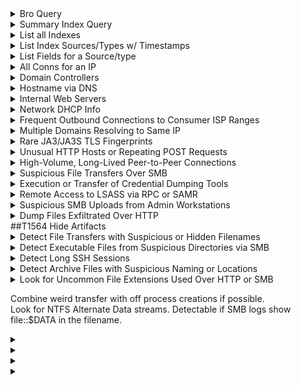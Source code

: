 <details><summary>Bro Query</summary>
  
```plaintext
index=bro sourcetype=corelight_conn earliest= latest=now()
```
</details>

<details><summary>Summary Index Query</summary>
  
```plaintext
index=central_summary source=summary_conn_dest earliest= latest=now()
```
</details>

<details><summary>List all Indexes</summary>
  
```plaintext
| eventcount summarize=false index=* | dedup index | fields index
```
</details>

<details><summary>List Index Sources/Types w/ Timestamps</summary>
  
```plaintext
| metadata type="sourcetypes" index="bro"
| fieldformat firstTime=strftime(firstTime, "%m/%d/%y %H:%M:%S")
| fieldformat lastTime=strftime(lastTime, "%m/%d/%y %H:%M:%S")
```
</details>

<details><summary>List Fields for a Source/type</summary>
  
```plaintext
index="bro" sourcetype="corelight_bacnet"
| fieldsummary
| fields field

index="asset_summary" source="summary_conn_allowed"
| fieldsummary
| fields field
```
</details>

<details><summary>All Conns for an IP</summary>
  
```plaintext
index="bro" sourcetype="corelight_conn" dest_ip=<IP> OR src_ip=<IP> earliest=<first_seen> latest=<last_seen>
| table src_ip, src_port, orig_bytes, dest_ip, dest_port, dest_bytes
```
</details>

<details><summary>Domain Controllers</summary>
  
```plaintext
index=bro sourcetype=corelight_kerberos request_type=AS success=true
| table app, dest_ip 
| dedup app, dest_ip
```
</details>

<details><summary>Hostname via DNS</summary>
  
```plaintext
index=bro sourcetype=corelight_dns answer=<ip>
| table query, answer
| head 15
```
</details>

<details><summary>Internal Web Servers</summary>
  
```plaintext
index=bro sourcetype IN (corelight_http, corelight_ssl) is_dest_internal_ip=true
| dedup dest_port
| table dest_ip, dest_port, sum(bytes_out), url_domain, server_name, ja4s
```
</details>

<details><summary>Network DHCP Info</summary>
  
```plaintext
index=bro sourcetype=corelight_dhcp
| rename client_fqdn as dhcp_server
| rename dest_dns as assigned_dns
| table assigned_addr, dest_mac, lease_time, domain, dhcp_server, assigned_dns
```
</details>

<details><summary>Frequent Outbound Connections to Consumer ISP Ranges</summary>
  
```plaintext
index=bro sourcetype=corelight_conn dest_port IN (80 443 8080)
| lookup asn_by_ip ip as id.resp_h OUTPUT org 
| search org="Comcast" OR org="AT&T" OR org="Charter" OR org="Verizon" 
| stats count by id.orig_h, id.resp_h, org 
```
</details>

<details><summary>Multiple Domains Resolving to Same IP</summary>
  
```plaintext
index=central_summary source=summary_dns_with_answers 
| stats dc(query) as domain_count by answer 
| where domain_count > 10 
```
</details>

<details><summary>Rare JA3/JA3S TLS Fingerprints</summary>
  
```plaintext
index=central_summary source=summary_ssl 
| stats count by ja3, ja3s, dest_ip 
| where count < 5 
```
</details>

<details><summary>Unusual HTTP Hosts or Repeating POST Requests</summary>
  
```plaintext
index=bro sourcetype=corelight_http 
| search method=POST 
| stats count by src_ip, dest_ip, host_header, uri, user_agent 
| where count > 20 
```
</details>

<details><summary>High-Volume, Long-Lived Peer-to-Peer Connections</summary>
  
```plaintext
index=bro sourcetype=corelight_conn 
| search duration > 300 
| stats count by src_ip, dest_ip, duration, service 
| where count > 20 
```
</details>

<details><summary>Suspicious File Transfers Over SMB</summary>
  
```plaintext
index=central_summary source=summary_smb_files filename_with_extension IN ("lsass.dmp" *.dmp "procdump.exe") 
| stats count by src_ip, dest_ip, filename_with_extension, action 
```
</details>

<details><summary>Execution or Transfer of Credential Dumping Tools</summary>
  
```plaintext
index=central_summary source=summary_http_address uri IN (*procdump* *mimikatz* *lsass* *comsvcs*) 
| stats count by src_ip, dest_ip, uri 

Index=bro sourcetype=corelight_http uri IN (*procdump* *mimikatz* *lsass* *comsvcs*) 
| stats count by src_ip, dest_ip, uri, user_agent 
```
</details>

<details><summary>Remote Access to LSASS via RPC or SAMR</summary>
  
```plaintext
index=bro sourcetype=corelight_rpc 
| search program IN ("samr", "lsarpc") 
| stats count by src_ip, dest_ip, call 
```
</details>

<details><summary>Suspicious SMB Uploads from Admin Workstations</summary>
  
```plaintext
index=bro sourcetype=corelight_smb_cmd command="WRITE"
| stats count by src_ip, dest_ip, command 
```
</details>

<details><summary>Dump Files Exfiltrated Over HTTP</summary>
  
```plaintext
index=central_summary source=summary_http_address uri IN (*.dmp *.zip) 
| stats count by src_ip, dest_ip, uri 
```
</details>
##T1564 Hide Artifacts
<details><summary>Detect File Transfers with Suspicious or Hidden Filenames</summary>
  
```plaintext
index=zeek sourcetype=zeek:files 
| where isnull(extracted) AND (filename LIKE ".%" OR filename IN ("thumbs.db", "desktop.ini")) 
| eval risk="Possible hidden file transfer"
| table _time, uid, source, destination, filename, mime_type, risk
```
</details>

<details><summary>Detect Executable Files from Suspicious Directories via SMB</summary>
  
```plaintext
index=zeek sourcetype=zeek:smb_files 
| where filename LIKE "%.exe" AND (filename LIKE "%\\$Recycle.Bin\\%" OR filename LIKE "%\\Temp\\%") 
| eval risk="Executable file in suspicious hidden folder"
| table _time, id_orig_h, id_resp_h, filename, action, seen_bytes, risk
```
</details>

<details><summary>Detect Long SSH Sessions</summary>
  
```plaintext
index=zeek sourcetype=zeek:ssh 
| search auth_success=true 
| join type=inner uid [ search index=zeek sourcetype=zeek:conn ] 
| where service=="ssh" AND duration>300 
| eval risk="Long SSH session; check for hidden or file manipulation"
| table _time, id_orig_h, id_resp_h, duration, auth_success, risk
```
</details>

<details><summary>Detect Archive Files with Suspicious Naming or Locations</summary>
  
```plaintext
index=zeek sourcetype=zeek:files 
| where mime_type IN ("application/zip", "application/x-rar-compressed") AND filename LIKE "%.%" 
| search filename=".%" OR filename LIKE "%\\Temp\\%" 
| eval risk="Possible hidden archive"
| table _time, id_orig_h, id_resp_h, filename, mime_type, risk
```
</details>

<details><summary>Look for Uncommon File Extensions Used Over HTTP or SMB</summary>
  
```plaintext
index=zeek sourcetype=zeek:files 
| where mime_type="application/octet-stream" AND NOT filename LIKE "%.exe" AND NOT filename LIKE "%.dll" 
| eval risk="Unusual binary transfer - possible renamed executable or payload"
| table _time, filename, mime_type, id_orig_h, id_resp_h, risk
```
</details>

Combine weird transfer with off process creations if possible.  
Look for NTFS Alternate Data streams. Detectable if SMB logs show file::$DATA in the filename.

<details><summary></summary>
  
```plaintext

```
</details>

<details><summary></summary>
  
```plaintext

```
</details>

<details><summary></summary>
  
```plaintext

```
</details>

<details><summary></summary>
  
```plaintext

```
</details>
